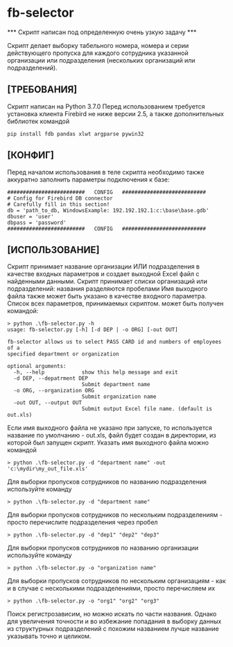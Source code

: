 ﻿# fb-selector

*** Скрипт написан под определенную очень узкую задачу ***

Скрипт делает выборку табельного номера, номера и серии действующего пропуска для каждого сотрудника указанной организации или подразделения (нескольких организаций или подразделений).

## [ТРЕБОВАНИЯ]

Скрипт написан на Python 3.7.0
Перед использованием требуется установка клиента Firebird не ниже версии 2.5, а также дополнительных библиотек командой
```
pip install fdb pandas xlwt argparse pywin32
```

## [КОНФИГ]

Перед началом использования в теле скрипта необходимо также аккуратно заполнить параметры подключения к базе:
```
#########################   CONFIG   ###########################
# Config for Firebird DB connector
# Carefully fill in this section!
db = 'path_to_db, WindowsExample: 192.192.192.1:c:\base\base.gdb'
dbuser = 'user'
dbpass = 'password'
#########################   CONFIG   ###########################
```


## [ИСПОЛЬЗОВАНИЕ]

Скрипт принимает название организации ИЛИ подразделения в качестве входных параметров и создает выходной Excel файл с найденными данными.
Скрипт принимает списки организаций или подразделений: названия разделяются пробелами
Имя выходного файла также может быть указано в качестве входного параметра.
Список всех параметров, принимаемых скриптом. может быть получен командой:
```
> python .\fb-selector.py -h
usage: fb-selector.py [-h] [-d DEP | -o ORG] [-out OUT]

fb-selector allows us to select PASS CARD id and numbers of employees of a
specified department or organization

optional arguments:
  -h, --help            show this help message and exit
  -d DEP, --depatrment DEP
                        Submit department name
  -o ORG, --organization ORG
                        Submit organization name
  -out OUT, --output OUT
                        Submit output Excel file name. (default is out.xls)
```

Если имя выходного файла не указано при запуске, то используется название по умолчанию - out.xls, файл будет создан в директории, из которой был запущен скрипт. Указать имя выходного файла можно командой
```
> python .\fb-selector.py -d "department name" -out 'c:\mydir\my_out_file.xls'
```
Для выборки пропусков сотрудников по названию подразделения используйте команду
```
> python .\fb-selector.py -d "department name"
```
Для выборки пропусков сотрудников по нескольким подразделениям - просто перечислите подразделения через пробел
```
> python .\fb-selector.py -d "dep1" "dep2" "dep3"
```
Для выборки пропусков сотрудников по названию организации используйте команду
```
> python .\fb-selector.py -o "organization name"
```
Для выборки пропусков сотрудников по нескольким организациям - как и в случае с несколькими подразделениями, просто перечисляем их
```
> python .\fb-selector.py -o "org1" "org2" "org3"
```
Поиск регистрозависим, но можно искать по части названия. Однако для увеличения точности и во избежание попадания в выборку данных из структурных подразделений с похожим названием лучше название указывать точно и целиком.

